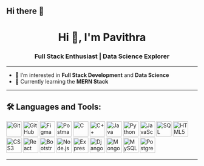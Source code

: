## Hi there 👋

<h1 align="center">Hi 👋, I'm Pavithra</h1>
<h3 align="center">Full Stack Enthusiast | Data Science Explorer</h3>

---

- 🔭 I’m interested in **Full Stack Development** and **Data Science**
- 🌱 Currently learning the **MERN Stack**

---

## 🛠️ Languages and Tools:

<p align="left">
 <!-- Cloud, DevOps, and Tools -->
<img src="https://cdn.jsdelivr.net/gh/devicons/devicon/icons/git/git-original.svg" width="40" height="40" alt="Git"/>
<img src="https://cdn.jsdelivr.net/gh/devicons/devicon/icons/github/github-original.svg" width="40" height="40" alt="GitHub"/>
<img src="https://cdn.jsdelivr.net/gh/devicons/devicon/icons/figma/figma-original.svg" width="40" height="40" alt="Figma"/>
<img src="https://cdn.jsdelivr.net/gh/devicons/devicon/icons/postman/postman-original.svg" width="40" height="40" alt="Postman"/>

<!-- Programming Languages -->
<img src="https://cdn.jsdelivr.net/gh/devicons/devicon/icons/c/c-original.svg" width="40" height="40" alt="C"/>
<img src="https://cdn.jsdelivr.net/gh/devicons/devicon/icons/cplusplus/cplusplus-original.svg" width="40" height="40" alt="C++"/>
<img src="https://cdn.jsdelivr.net/gh/devicons/devicon/icons/java/java-original.svg" width="40" height="40" alt="Java"/>
<img src="https://cdn.jsdelivr.net/gh/devicons/devicon/icons/python/python-original.svg" width="40" height="40" alt="Python"/>
<img src="https://cdn.jsdelivr.net/gh/devicons/devicon/icons/javascript/javascript-original.svg" width="40" height="40" alt="JavaScript"/>
<img src="https://cdn.jsdelivr.net/gh/devicons/devicon/icons/mysql/mysql-original.svg" width="40" height="40" alt="SQL"/>

<!-- Frontend Technologies -->
<img src="https://cdn.jsdelivr.net/gh/devicons/devicon/icons/html5/html5-original.svg" width="40" height="40" alt="HTML5"/>
<img src="https://cdn.jsdelivr.net/gh/devicons/devicon/icons/css3/css3-original.svg" width="40" height="40" alt="CSS3"/>
<img src="https://cdn.jsdelivr.net/gh/devicons/devicon/icons/react/react-original.svg" width="40" height="40" alt="React"/>
<img src="https://cdn.jsdelivr.net/gh/devicons/devicon/icons/bootstrap/bootstrap-original.svg" width="40" height="40" alt="Bootstrap"/>

<!-- Backend and Frameworks -->
<img src="https://cdn.jsdelivr.net/gh/devicons/devicon/icons/nodejs/nodejs-original.svg" width="40" height="40" alt="Node.js"/>
<img src="https://cdn.jsdelivr.net/gh/devicons/devicon/icons/express/express-original.svg" width="40" height="40" alt="Express.js"/>
<img src="https://cdn.jsdelivr.net/gh/devicons/devicon/icons/django/django-plain.svg" width="40" height="40" alt="Django"/>

<!-- Databases -->
<img src="https://cdn.jsdelivr.net/gh/devicons/devicon/icons/mongodb/mongodb-original.svg" width="40" height="40" alt="MongoDB"/>
<img src="https://cdn.jsdelivr.net/gh/devicons/devicon/icons/mysql/mysql-original.svg" width="40" height="40" alt="MySQL"/>
<img src="https://cdn.jsdelivr.net/gh/devicons/devicon/icons/postgresql/postgresql-original.svg" width="40" height="40" alt="PostgreSQL"/>

</p>

---


